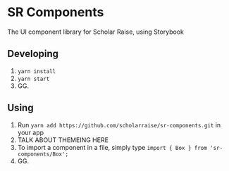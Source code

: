 # SR Components

The UI component library for Scholar Raise, using Storybook

## Developing

1. `yarn install`
2. `yarn start`
3. GG.

## Using

1. Run `yarn add https://github.com/scholarraise/sr-components.git` in your app
2. TALK ABOUT THEMEING HERE
3. To import a component in a file, simply type `import { Box } from 'sr-components/Box';`
4. GG.
